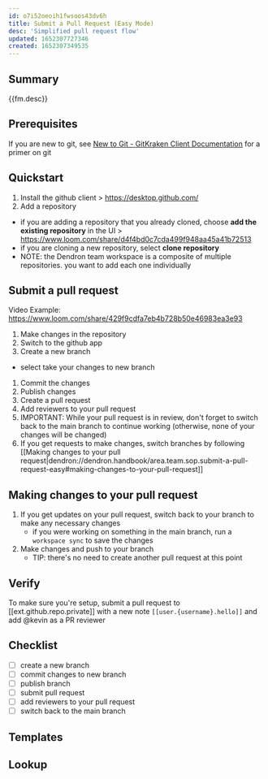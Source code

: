 ```yaml
---
id: o7i52oeoih1fwsoos43dv6h
title: Submit a Pull Request (Easy Mode)
desc: 'Simplified pull request flow'
updated: 1652307727346
created: 1652307349535
---
```


## Summary

{{fm.desc}}

## Prerequisites

If you are new to git, see [New to Git - GitKraken Client Documentation](https://support.gitkraken.com/start-here/guide/) for a primer on git

## Quickstart
1. Install the github client > https://desktop.github.com/
1. Add a repository
  - if you are adding a repository that you already cloned, choose **add the existing repository** in the UI  > https://www.loom.com/share/d4f4bd0c7cda499f948aa45a41b72513
  - if you are cloning a new repository, select **clone repository**
  - NOTE: the Dendron team workspace is a composite of multiple repositories. you want to add each one individually 

## Submit a pull request
Video Example: https://www.loom.com/share/429f9cdfa7eb4b728b50e46983ea3e93

1. Make changes in the repository
1. Switch to the github app
1. Create a new branch
  - select take your changes to new branch
1. Commit the changes
1. Publish changes
1. Create a pull request
1. Add reviewers to your pull request
1. IMPORTANT: While your pull request is in review, don't forget to switch back to the main branch to continue working (otherwise, none of your changes will be changed)
1. If you get requests to make changes, switch branches by following [[Making changes to your pull request|dendron://dendron.handbook/area.team.sop.submit-a-pull-request-easy#making-changes-to-your-pull-request]]

## Making changes to your pull request
1. If you get updates on your pull request, switch back to your branch to make any necessary changes 
    - if you were working on something in the main branch, run a `workspace sync` to save the changes
1. Make changes and push to your branch
    - TIP: there's no need to create another pull request at this point

## Verify

To make sure you're setup, submit a pull request to [[ext.github.repo.private]] with a new note `[[user.{username}.hello]]` and add @kevin as a PR reviewer

## Checklist
- [ ] create a new branch
- [ ] commit changes to new branch
- [ ] publish branch
- [ ] submit pull request
- [ ] add reviewers to your pull request
- [ ] switch back to the main branch

## Templates

## Lookup
